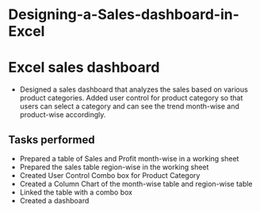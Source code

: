# Designing-a-Sales-dashboard-in-Excel
# Excel sales dashboard
   * Designed a sales dashboard that analyzes the sales based on various product categories. Added user control for product category so that users can select a category and can see the trend month-wise and product-wise accordingly.
   
## Tasks performed
   * Prepared a table of Sales and Profit month-wise in a working sheet
   * Prepared the sales table region-wise in the working sheet
   * Created User Control Combo box for Product Category
   * Created a Column Chart of the month-wise table and region-wise table
   * Linked the table with a combo box
   * Created a dashboard
